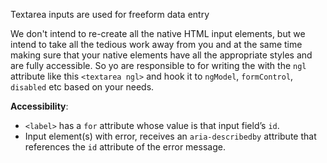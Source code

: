 Textarea inputs are used for freeform data entry

We don't intend to re-create all the native HTML input elements, but we intend to take all the tedious work away from you and at the same time making sure that your native elements have all the appropriate styles and are fully accessible. So yo are responsible to for writing the with the `ngl` attribute like this `<textarea ngl>` and hook it to `ngModel`, `formControl`, `disabled` etc based on your needs. 

**Accessibility**:

  * `<label>` has a `for` attribute whose value is that input field’s `id`.
  * Input element(s) with error, receives an `aria-describedby` attribute that references the `id` attribute of the error message.
